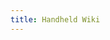 ```yaml
---
title: Handheld Wiki
---
```

<!-- cmdrun fetch_discourse_md.py "https://universal-blue.discourse.group/docs?topic=1038" -->
